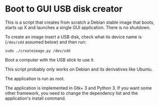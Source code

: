 # Boot to GUI USB disk creator

This is a script that creates from scratch a Debian stable image that
boots, starts up X and launches a single GUI application. There is no
shutdown.

To create an image insert a USB disk, check what its device name is
(`/dev/sdd` assumed below) and then run:

    sudo ./createimage.py /dev/sdd

Boot a computer with the USB stick to use it.

This script probably only works on Debian and its derivatives like
Ubuntu.

The application is run as root.

The application is implemented in Gtk+ 3 and Python 3. If you want
some other framework, you need to change the dependency list and the
application's install command.
